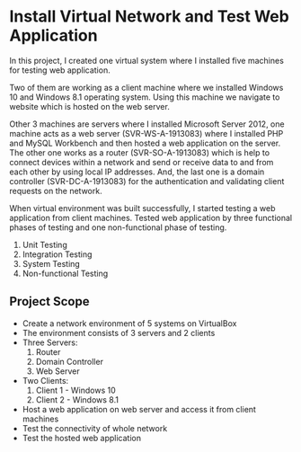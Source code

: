 # Install Virtual Network and Test Web Application
In this project, I created one virtual system where I installed five machines for testing web application.

Two of them are working as a client machine where we installed Windows 10 and Windows 8.1 operating system. Using this machine we navigate to website which is hosted on the web server.

Other 3 machines are servers where I installed Microsoft Server 2012, one machine acts as a web server (SVR-WS-A-1913083) where I installed PHP and MySQL Workbench and then hosted a web application on the server. The other one works as a router (SVR-SO-A-1913083) which is help to connect devices within a network and send or receive data to and from each other by using local IP addresses. And, the last one is a domain controller (SVR-DC-A-1913083) for the authentication and validating client requests on the network.


When virtual environment was built successfully, I started testing a web application from client machines. Tested web application by three functional phases of testing and one non-functional phase of testing.
1.	Unit Testing
2.	Integration Testing
3.	System Testing
4.	Non-functional Testing


## Project Scope
- Create a network environment of 5 systems on VirtualBox
- The environment consists of 3 servers and 2 clients
- Three Servers:
  1. Router
  2. Domain Controller
  3. Web Server
- Two Clients:
  1. Client 1 - Windows 10
  2. Client 2 - Windows 8.1
- Host a web application on web server and access it from client machines
- Test the connectivity of whole network
- Test the hosted web application
